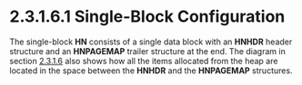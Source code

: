 <html dir="LTR" xmlns:mshelp="http://msdn.microsoft.com/mshelp" xmlns:ddue="http://ddue.schemas.microsoft.com/authoring/2003/5" xmlns:xlink="http://www.w3.org/1999/xlink" xmlns:tool="http://www.microsoft.com/tooltip">
    <head>
        <meta http-equiv="Content-Type" content="text/html; CHARSET=utf-8"></meta>
        <meta name="save" content="history"></meta>
        <title>2.3.1.6.1 Single-Block Configuration</title>
        <xml>
            <mshelp:toctitle title="2.3.1.6.1 Single-Block Configuration"></mshelp:toctitle>
            <mshelp:rltitle title="[MS-PST]: Single-Block Configuration"></mshelp:rltitle>
            <mshelp:keyword index="A" term="5025dd4e-cca8-4d12-ad51-f40e992c9506"></mshelp:keyword>
            <mshelp:attr name="DCSext.ContentType" value="open specification"></mshelp:attr>
            <mshelp:attr name="AssetID" value="5025dd4e-cca8-4d12-ad51-f40e992c9506"></mshelp:attr>
            <mshelp:attr name="TopicType" value="kbRef"></mshelp:attr>
            <mshelp:attr name="DCSext.Title" value="[MS-PST]: Single-Block Configuration" />
        </xml>
    </head>
    <body>
        <div id="header">
            <h1 class="heading">2.3.1.6.1 Single-Block Configuration</h1>
        </div>
        <div id="mainSection">
            <div id="mainBody">
                <div id="allHistory" class="saveHistory"></div>
                <div id="sectionSection0" class="section" name="collapseableSection">
                    

<p>The single-block <b>HN</b> consists of a single data block
with an <b>HNHDR</b> header structure and an <b>HNPAGEMAP</b> trailer structure
at the end. The diagram in section <a href="a3fa280c-eba3-434f-86e4-b95141b3c7b1.htm">2.3.1.6</a> also shows how all
the items allocated from the heap are located in the space between the <b>HNHDR</b>
and the <b>HNPAGEMAP</b> structures.</p>
                </div>
            </div>
        </div>
    </body>
</html>